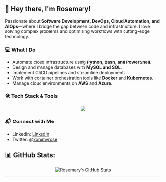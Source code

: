 ## 👋 Hey there, I'm Rosemary!

Passionate about **Software Development, DevOps, Cloud Automation, and AIOps**—where I bridge the gap between code and infrastructure. I love solving complex problems and optimizing workflows with cutting-edge technology.

### 💻 **What I Do**
- Automate cloud infrastructure using **Python, Bash, and PowerShell**.
- Design and manage databases with **MySQL and SQL**.
- Implement CI/CD pipelines and streamline deployments.
- Work with container orchestration tools like **Docker** and **Kubernetes**.
- Manage cloud environments on **AWS** and **Azure**.

### 🛠️ **Tech Stack & Tools**
<p align="center">
  <a href="https://skillicons.dev">
    <img src="https://skillicons.dev/icons?i=python,mysql,bash,powershell,docker,kubernetes,azure,github,gitlab,linux,terraform" />
  </a>
</p>

### 📬 **Connect with Me**
- LinkedIn: [LinkedIn](https://www.linkedin.com/in/rosemary-kamau-7975a3356?utm_source=share&utm_campaign=share_via&utm_content=profile&utm_medium=ios_app)
- Twitter: [@xoromyrose](https://x.com/xoromyrose?s=21)
## 📊 GitHub Stats:

<div align="center">

![Rosemary's GitHub Stats](https://github-readme-stats.vercel.app/api?username=roseemaryy&show_icons=true&theme=radical)

</div>

---
